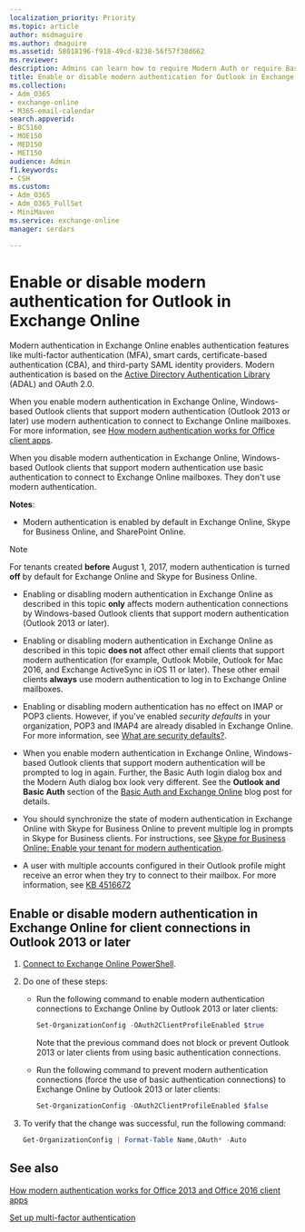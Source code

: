 ```yaml
---
localization_priority: Priority
ms.topic: article
author: msdmaguire
ms.author: dmaguire
ms.assetid: 58018196-f918-49cd-8238-56f57f38d662
ms.reviewer: 
description: Admins can learn how to require Modern Auth or require Basic Auth for connections to Exchange Online by Outlook 2013 or later.
title: Enable or disable modern authentication for Outlook in Exchange Online
ms.collection:
- Adm_O365
- exchange-online
- M365-email-calendar
search.appverid:
- BCS160
- MOE150
- MED150
- MET150
audience: Admin
f1.keywords:
- CSH
ms.custom:
- Adm_O365
- Adm_O365_FullSet
- MiniMaven
ms.service: exchange-online
manager: serdars

---
```


# Enable or disable modern authentication for Outlook in Exchange Online

Modern authentication in Exchange Online enables authentication features like multi-factor authentication (MFA), smart cards, certificate-based authentication (CBA), and third-party SAML identity providers. Modern authentication is based on the [Active Directory Authentication Library](https://docs.microsoft.com/azure/active-directory/azuread-dev/active-directory-authentication-libraries) (ADAL) and OAuth 2.0.

When you enable modern authentication in Exchange Online, Windows-based Outlook clients that support modern authentication (Outlook 2013 or later) use modern authentication to connect to Exchange Online mailboxes. For more information, see [How modern authentication works for Office client apps](https://docs.microsoft.com/office365/enterprise/modern-auth-for-office-2013-and-2016).

When you disable modern authentication in Exchange Online, Windows-based Outlook clients that support modern authentication use basic authentication to connect to Exchange Online mailboxes. They don't use modern authentication.

 **Notes**:

- Modern authentication is enabled by default in Exchange Online, Skype for Business Online, and SharePoint Online.

> [!NOTE]
> For tenants created **before** August 1, 2017, modern authentication is turned **off** by default for Exchange Online and Skype for Business Online.

- Enabling or disabling modern authentication in Exchange Online as described in this topic **only** affects modern authentication connections by Windows-based Outlook clients that support modern authentication (Outlook 2013 or later).

- Enabling or disabling modern authentication in Exchange Online as described in this topic **does not** affect other email clients that support modern authentication (for example, Outlook Mobile, Outlook for Mac 2016, and Exchange ActiveSync in iOS 11 or later). These other email clients **always** use modern authentication to log in to Exchange Online mailboxes.

- Enabling or disabling modern authentication has no effect on IMAP or POP3 clients. However, if you've enabled _security defaults_ in your organization, POP3 and IMAP4 are already disabled in Exchange Online. For more information, see [What are security defaults?](https://docs.microsoft.com/azure/active-directory/conditional-access/concept-conditional-access-security-defaults).

- When you enable modern authentication in Exchange Online, Windows-based Outlook clients that support modern authentication will be prompted to log in again. Further, the Basic Auth login dialog box and the Modern Auth dialog box look very different. See the **Outlook and Basic Auth** section of the [Basic Auth and Exchange Online](https://techcommunity.microsoft.com/t5/exchange-team-blog/basic-auth-and-exchange-online-february-2020-update/ba-p/1191282) blog post for details.

- You should synchronize the state of modern authentication in Exchange Online with Skype for Business Online to prevent multiple log in prompts in Skype for Business clients. For instructions, see [Skype for Business Online: Enable your tenant for modern authentication](https://aka.ms/SkypeModernAuth).

- A user with multiple accounts configured in their Outlook profile might receive an error when they try to connect to their mailbox. For more information, see [KB 4516672](https://support.microsoft.com/help/4516672/outlook-shows-disconnected-after-enabling-modern-authentication-in-off)

## Enable or disable modern authentication in Exchange Online for client connections in Outlook 2013 or later

1. [Connect to Exchange Online PowerShell](https://go.microsoft.com/fwlink/p/?LinkID=534121).

2. Do one of these steps:

   - Run the following command to enable modern authentication connections to Exchange Online by Outlook 2013 or later clients:

     ```PowerShell
     Set-OrganizationConfig -OAuth2ClientProfileEnabled $true
     ```

     Note that the previous command does not block or prevent Outlook 2013 or later clients from using basic authentication connections.

   - Run the following command to prevent modern authentication connections (force the use of basic authentication connections) to Exchange Online by Outlook 2013 or later clients:

     ```PowerShell
     Set-OrganizationConfig -OAuth2ClientProfileEnabled $false
     ```

3. To verify that the change was successful, run the following command:

     ```PowerShell
     Get-OrganizationConfig | Format-Table Name,OAuth* -Auto
     ```

## See also

[How modern authentication works for Office 2013 and Office 2016 client apps](https://docs.microsoft.com/office365/enterprise/modern-auth-for-office-2013-and-2016)

[Set up multi-factor authentication](https://docs.microsoft.com/microsoft-365/admin/security-and-compliance/set-up-multi-factor-authentication)

